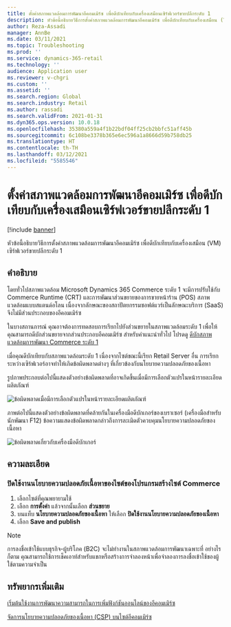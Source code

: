 ```yaml
---
title: ตั้งค่าสภาพแวดล้อมการพัฒนาอีคอมเมิร์ซ เพื่อดีบักเทียบกับเครื่องเสมือนเซิร์ฟเวอร์ขายปลีกระดับ 1
description: หัวข้อนี้อธิบายวิธีการตั้งค่าสภาพแวดล้อมการพัฒนาอีคอมเมิร์ซ เพื่อดีบักเทียบกับเครื่องเสมือน (VM) เซิร์ฟเวอร์ขายปลีกระดับ 1
author: Reza-Assadi
manager: AnnBe
ms.date: 03/11/2021
ms.topic: Troubleshooting
ms.prod: ''
ms.service: dynamics-365-retail
ms.technology: ''
audience: Application user
ms.reviewer: v-chgri
ms.custom: ''
ms.assetid: ''
ms.search.region: Global
ms.search.industry: Retail
ms.author: rassadi
ms.search.validFrom: 2021-01-31
ms.dyn365.ops.version: 10.0.18
ms.openlocfilehash: 35380a559a4f1b22bdf04ff25cb2bbfc51aff45b
ms.sourcegitcommit: 6c108be3378b365e6ec596a1a8666d59b758db25
ms.translationtype: HT
ms.contentlocale: th-TH
ms.lasthandoff: 03/12/2021
ms.locfileid: "5585546"
---
```

# <a name="set-up-an-e-commerce-development-environment-to-debug-against-a-tier-1-retail-server-virtual-machine"></a>ตั้งค่าสภาพแวดล้อมการพัฒนาอีคอมเมิร์ซ เพื่อดีบักเทียบกับเครื่องเสมือนเซิร์ฟเวอร์ขายปลีกระดับ 1

[!include [banner](../../includes/banner.md)]

หัวข้อนี้อธิบายวิธีการตั้งค่าสภาพแวดล้อมการพัฒนาอีคอมเมิร์ซ เพื่อดีบักเทียบกับเครื่องเสมือน (VM) เซิร์ฟเวอร์ขายปลีกระดับ 1

## <a name="description"></a>คำอธิบาย

โดยทั่วไปสภาพแวดล้อม Microsoft Dynamics 365 Commerce ระดับ 1 จะมีการปรับใช้กับ Commerce Runtime (CRT) และการพัฒนาส่วนขยายของการขายหน้าร้าน (POS) สภาพแวดล้อมแบบสแตนด์อโลน เนื่องจากลักษณะของสถาปัตยกรรมซอฟต์แวร์เป็นลักษณะบริการ (SaaS) จึงไม่มีส่วนประกอบของอีคอมเมิร์ซ

ในบางสถานการณ์ คุณอาจต้องการทดสอบการเรียกไปยังส่วนขยายในสภาพแวดล้อมระดับ 1 เพื่อให้คุณสามารถดีบักส่วนขยายจากส่วนประกอบอีคอมเมิร์ซ สำหรับคำแนะนำทั่วไป โปรดดู [ดีบักสภาพแวดล้อมการพัฒนา Commerce ระดับ 1](../e-commerce-extensibility/debug-tier-1.md)

เมื่อคุณดีบักเทียบกับสภาพแวดล้อมระดับ 1 เนื่องจากไซต์ขณะนี้เรียก Retail Server อื่น การเรียกระหว่างเซิร์ฟเวอร์อาจทําให้เกิดข้อผิดพลาดต่างๆ ที่เกี่ยวข้องกับนโยบายความปลอดภัยของเนื้อหา

รูปภาพประกอบต่อไปนี้แสดงตัวอย่างข้อผิดพลาดที่อาจเกิดขึ้นเมื่อมีการเลือกตัวแปรในหน้ารายละเอียดผลิตภัณฑ์

![ข้อผิดพลาดเมื่อมีการเลือกตัวแปรในหน้ารายละเอียดผลิตภัณฑ์](media/unhandled-rejection-error.jpg)

ภาพต่อไปนี้แสดงตัวอย่างข้อผิดพลาดที่คล้ายกันในเครื่องมือดีบักเกอร์ของเบราเซอร์ (เครื่องมือสำหรับนักพัฒนา F12) ข้อความแสดงข้อผิดพลาดกล่าวถึงการละเมิดตัวควบคุมนโยบายความปลอดภัยของเนื้อหา

![ข้อผิดพลาดเกี่ยวกับเครื่องมือดีบักเกอร์](media/debugger-tools-error.JPG)

## <a name="resolution"></a>ความละเอียด

### <a name="disable-the-content-security-policy-for-the-site-in-commerce-site-builder"></a>ปิดใช้งานนโยบายความปลอดภัยเนื้อหาของไซต์ของโปรแกรมสร้างไซต์ Commerce

1. เลือกไซต์ที่คุณพยายามใช้
1. เลือก **การตั้งค่า** แล้วจากนั้นเลือก **ส่วนขยาย**
1. บนแท็บ **นโยบายความปลอดภัยของเนื้อหา** ให้เลือก **ปิดใช้งานนโยบายความปลอดภัยของเนื้อหา**
1. เลือก **Save and publish**

> [!NOTE]
> การลงชื่อเข้าใช้แบบธุรกิจ-ผู้บริโภค (B2C) จะไม่ทำงานในสภาพแวดล้อมการพัฒนาเฉพาะที่ อย่างไรก็ตาม คุณสามารถใช้การเช็คเอาท์สำหรับแขกหรือสร้างการจำลองหน้าเพื่อจําลองการลงชื่อเข้าใช้ของผู้ใช้ตามความจําเป็น

## <a name="additional-resources"></a>ทรัพยากรเพิ่มเติม

[เริ่มต้นใช้งานการพัฒนาความสามารถในการเพิ่มฟังก์ชันออนไลน์ของอีคอมเมิร์ซ](../e-commerce-extensibility/sdk-getting-started.md)

[จัดการนโยบายความปลอดภัยของเนื้อหา (CSP) บนไซต์อีคอมเมิร์ซ](../manage-csp.md)
